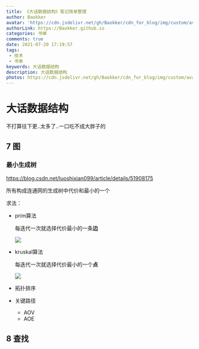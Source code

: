 ```yaml
---
title: 《大话数据结构》笔记简单整理
author: Baokker
avatar: 'https://cdn.jsdelivr.net/gh/Baokker/cdn_for_blog/img/custom/avatar.jpg'
authorLink: https://Baokker.github.io
categories: 书单
comments: true
date: 2021-07-20 17:19:57
tags: 
 - 技术
 - 书单
keywords: 大话数据结构
description: 大话数据结构
photos: https://cdn.jsdelivr.net/gh/Baokker/cdn_for_blog/img/custom/avatar.jpg
---
```


# 大话数据结构

不打算往下更..太多了..一口吃不成大胖子的

## 7 图



### 最小生成树

https://blog.csdn.net/luoshixian099/article/details/51908175

所有构成连通网的生成树中代价和最小的一个

求法：

- prim算法

  每迭代一次就选择代价最小的一条**边**

  ![](https://img-blog.csdn.net/20160714144315409)

- kruskal算法

  每迭代一次就选择代价最小的一个**点**

  ![](https://img-blog.csdn.net/20160714161107576)

- 拓扑排序
- 关键路径
  - AOV
  - AOE



## 8 查找


